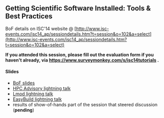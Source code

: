 ## Getting Scientific Software Installed: Tools & Best Practices

BoF details on ISC'14 website @ [http://www.isc-events.com/isc14_ap/sessiondetails.htm?t=session&o=102&a=select](http://www.isc-events.com/isc14_ap/sessiondetails.htm?t=session&o=102&a=select)

**If you attended this session, please fill out the evaluation form if you haven't already, via https://www.surveymonkey.com/s/isc14tutorials .**

#### Slides

 * [BoF slides](http://hpcugent.github.io/easybuild/files/ISC14_BOF_Getting_Scientific_Software_Installed.pdf)
 * [HPC Advisory lightning talk](http://hpcugent.github.io/easybuild/files/ISC14_BOF_lightning_talk_HPC_Advisory_Council.pdf)
 * [Lmod lightning talk](http://hpcugent.github.io/easybuild/files/ISC14_BOF_lightning_talk_Lmod.pdf)
 * [EasyBuild lightning talk](http://hpcugent.github.io/easybuild/files/ISC14_BOF_lightning_talk_EasyBuild.pdf)
 * results of show-of-hands part of the session that steered discussion (**pending**)